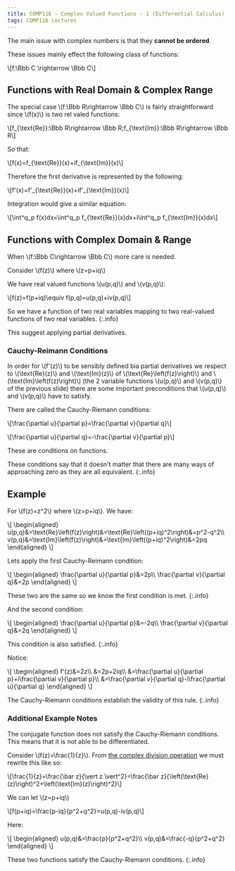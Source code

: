 ```yaml
---
title: COMP116 - Complex Valued Functions - 1 (Differential Calculus)
tags: COMP116 Lectures
---
```

The main issue with complex numbers is that they **cannot be ordered**.

These issues mainly effect the following class of functions:

&#92;[f:\Bbb C \rightarrow \Bbb C&#92;]

## Functions with Real Domain & Complex Range
The special case &#92;(f:\Bbb R\rightarrow \Bbb C&#92;) is fairly straightforward since &#92;(f(x)&#92;) is two rel valed functions:

&#92;[f&#95;&#123;\text{Re}}:\Bbb R\rightarrow \Bbb R;f&#95;&#123;\text{Im}}:\Bbb R\rightarrow \Bbb R&#92;]

So that:

&#92;[f(x)=f&#95;&#123;\text{Re}}(x)+if&#95;&#123;\text{Im}}(x)&#92;]

Therefore the first derivative is represented by the following:

&#92;[f'(x)=f'&#95;&#123;\text{Re}}(x)+if'&#95;&#123;\text{Im}}(x)&#92;]

Integration would give a similar equation:

&#92;[\int^q_p f(x)dx=\int^q_p f&#95;&#123;\text{Re}}(x)dx+i\int^q_p f&#95;&#123;\text{Im}}(x)dx&#92;]

## Functions with Complex Domain & Range
When &#92;(f:\Bbb C\rightarrow \Bbb C&#92;) more care is needed.

Consider &#92;(f(z)&#92;) where &#92;(z=p+iq&#92;)

We have real valued functions &#92;(u(p,q)&#92;) and &#92;(v(p,q)&#92;):

&#92;[f(z)=f(p+iq)\equiv f(p,q)=u(p,q)+iv(p,q)&#92;]

So we have a function of two real variables mapping to two real-valued functions of two real variables.
{:.info}

This suggest applying partial derivatives.

### Cauchy-Reimann Conditions
In order for &#92;(f'(z)&#92;) to be sensibly defined bia partial derivatives we respect to &#92;(\text{Re}(z)&#92;) and &#92;(\text{Im}(z)&#92;) of &#92;(\text{Re}\left(f(z)\right)&#92;) and &#92;(\text{Im}\left(f(z)\right)&#92;) (the 2 variable functions &#92;(u(p,q)&#92;) and &#92;(v(p,q)&#92;) of the previous slide) there are some important preconditions that &#92;(u(p,q)&#92;) and &#92;(v(p,q)&#92;) have to satisfy.

There are called the Cauchy-Riemann conditions:

&#92;[\frac{\partial u}{\partial p}=\frac{\partial v}{\partial q}&#92;]

&#92;[\frac{\partial u}{\partial q}=-\frac{\partial v}{\partial p}&#92;]

These are conditions on functions.

These conditions say that it doesn't matter that there are many ways of approaching zero as they are all equivalent.
{:.info}

## Example
For &#92;(f(z)=z^2&#92;) where &#92;(z=p+iq&#92;). We have:

&#92;[
\begin{aligned}
u(p,q)&=\text{Re}\left(f(z)\right)&=\text{Re}\left((p+iq)^2\right)&=p^2-q^2&#92;&#92;
v(p,q)&=\text{Im}\left(f(z)\right)&=\text{Im}\left((p+iq)^2\right)&=2pq
\end{aligned}
&#92;]

Lets apply the first Cauchy-Reimann condition:

&#92;[
\begin{aligned}
\frac{\partial u}{\partial p}&=2p&#92;&#92;
\frac{\partial v}{\partial q}&=2p
\end{aligned}
&#92;]

These two are the same so we know the first condition is met.
{:.info}

And the second condition:

&#92;[
\begin{aligned}
\frac{\partial u}{\partial p}&=-2q&#92;&#92;
\frac{\partial v}{\partial q}&=2q
\end{aligned}
&#92;]

This condition is also satisfied.
{:.info}

Notice:

&#92;[
\begin{aligned}
f'(z)&=2z&#92;&#92;
&=2p+2iq&#92;&#92;
&=\frac{\partial u}{\partial p}+i\frac{\partial v}{\partial p}&#92;&#92;
&=\frac{\partial v}{\partial q}-i\frac{\partial u}{\partial q}
\end{aligned}
&#92;]

The Cauchy-Riemann conditions establish the validity of this rule.
{:.info}

### Additional Example Notes
The conjugate function does not satisfy the Cauchy-Riemann conditions. This means that it is not able to be differentiated.

Consider &#92;(f(z)=\frac{1}{z}&#92;). From [the complex division operation](https://bweston6.github.io/UoL/comp116/lectures/2021/03/01/1.html#division-zudiv-v) we must rewrite this like so:

&#92;[\frac{1}{z}=\frac{\bar z}{\vert z \vert^2}=\frac{\bar z}{\left(\text{Re}(z)\right)^2+\left(\text{Im}(z)\right)^2}&#92;]

We can let &#92;(z=p+iq&#92;)

&#92;[f(p+iq)=\frac{p-iq}{p^2+q^2}=u(p,q)-iv(p,q)&#92;]

Here:

&#92;[
\begin{aligned}
u(p,q)&=\frac{p}{p^2+q^2}&#92;&#92;
v(p,q)&=\frac{-q}{p^2+q^2}
\end{aligned}
&#92;]

These two functions satisfy the Cauchy-Riemann conditions.
{:.info}
